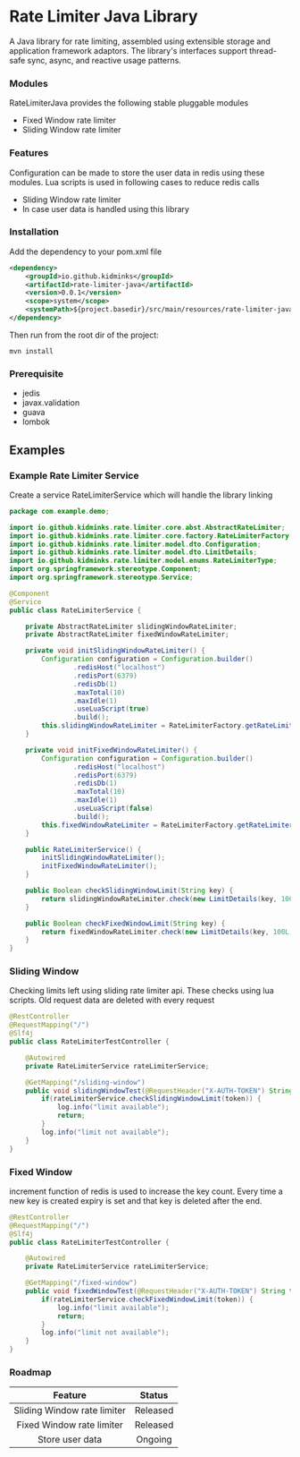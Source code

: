 # Rate Limiter Java Library


A Java library for rate limiting, assembled using extensible storage 
and application framework adaptors. 
The library's interfaces support thread-safe sync, async, 
and reactive usage patterns.

### Modules

RateLimiterJava provides the following stable pluggable modules

- Fixed Window rate limiter
- Sliding Window rate limiter

### Features

Configuration can be made to store the user data in redis using these modules.
Lua scripts is used in following cases to reduce redis calls

- Sliding Window rate limiter
- In case user data is handled using this library

### Installation

Add the dependency to your pom.xml file
```xml
<dependency>
    <groupId>io.github.kidminks</groupId>
	<artifactId>rate-limiter-java</artifactId>
	<version>0.0.1</version>
	<scope>system</scope>
	<systemPath>${project.basedir}/src/main/resources/rate-limiter-java-0.0.1.jar</systemPath>
</dependency>
```

Then run from the root dir of the project:
```
mvn install
```

### Prerequisite

- jedis
- javax.validation
- guava
- lombok

## Examples

### Example Rate Limiter Service
Create a service RateLimiterService which will handle the library linking

```java
package com.example.demo;

import io.github.kidminks.rate.limiter.core.abst.AbstractRateLimiter;
import io.github.kidminks.rate.limiter.core.factory.RateLimiterFactory;
import io.github.kidminks.rate.limiter.model.dto.Configuration;
import io.github.kidminks.rate.limiter.model.dto.LimitDetails;
import io.github.kidminks.rate.limiter.model.enums.RateLimiterType;
import org.springframework.stereotype.Component;
import org.springframework.stereotype.Service;

@Component
@Service
public class RateLimiterService {

    private AbstractRateLimiter slidingWindowRateLimiter;
    private AbstractRateLimiter fixedWindowRateLimiter;

    private void initSlidingWindowRateLimiter() {
        Configuration configuration = Configuration.builder()
                .redisHost("localhost")
                .redisPort(6379)
                .redisDb(1)
                .maxTotal(10)
                .maxIdle(1)
                .useLuaScript(true)
                .build();
        this.slidingWindowRateLimiter = RateLimiterFactory.getRateLimiter(configuration, RateLimiterType.SLIDING_WINDOW);
    }

    private void initFixedWindowRateLimiter() {
        Configuration configuration = Configuration.builder()
                .redisHost("localhost")
                .redisPort(6379)
                .redisDb(1)
                .maxTotal(10)
                .maxIdle(1)
                .useLuaScript(false)
                .build();
        this.fixedWindowRateLimiter = RateLimiterFactory.getRateLimiter(configuration, RateLimiterType.FIXED_WINDOW);
    }

    public RateLimiterService() {
        initSlidingWindowRateLimiter();
        initFixedWindowRateLimiter();
    }

    public Boolean checkSlidingWindowLimit(String key) {
        return slidingWindowRateLimiter.check(new LimitDetails(key, 100L, 3600000L));
    }

    public Boolean checkFixedWindowLimit(String key) {
        return fixedWindowRateLimiter.check(new LimitDetails(key, 100L, 3600000L));
    }
}
```

### Sliding Window 
Checking limits left using sliding rate limiter api. 
These checks using lua scripts. 
Old request data are deleted with every request

```java
@RestController
@RequestMapping("/")
@Slf4j
public class RateLimiterTestController {

    @Autowired
    private RateLimiterService rateLimiterService;

    @GetMapping("/sliding-window")
    public void slidingWindowTest(@RequestHeader("X-AUTH-TOKEN") String token) {
        if(rateLimiterService.checkSlidingWindowLimit(token)) {
            log.info("limit available");
            return;
        }
        log.info("limit not available");
    }
}
```

### Fixed Window

increment function of redis is used to increase the key count.
Every time a new key is created expiry is set and that key is deleted after
the end.

```java
@RestController
@RequestMapping("/")
@Slf4j
public class RateLimiterTestController {

    @Autowired
    private RateLimiterService rateLimiterService;

    @GetMapping("/fixed-window")
    public void fixedWindowTest(@RequestHeader("X-AUTH-TOKEN") String token) {
        if(rateLimiterService.checkFixedWindowLimit(token)) {
            log.info("limit available");
            return;
        }
        log.info("limit not available");
    }
}
```

### Roadmap

|         **Feature**         | **Status** |
|:---------------------------:|:----------:|
| Sliding Window rate limiter | Released   |
| Fixed Window rate limiter   | Released   |
| Store user data             | Ongoing    |








